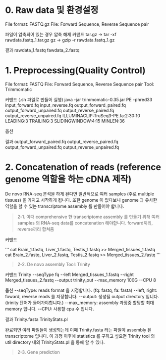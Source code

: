 # **0. Raw data 및 환경설정**

File format: FASTQ.gz
File:        Forward Sequence, Reverse Sequence pair

파일이 압축되어 있는 경우 압축 해제
커맨드
tar.gz -> tar -xf rawdata.fastq_1.tar.gz
gz -> gzip -r rawdata.fastq_1.gz

결과
rawdata_1.fastq
fawdata_2.fastq

# **1. Preprocessing(Quality Control)**

File format: FASTQ
File:        Forward Sequence, Reverse Sequence pair
Tool: Trimmomatic

커맨드 (.sh 파일로 만들어 실행)
java -jar trimmomatic-0.35.jar PE -phred33 input_forward.fq input_reverse.fq output_forward_paired.fq output_forward_unpaired.fq output_reverse_paired.fq output_reverse_unpaired.fq ILLUMINACLIP:TruSeq3-PE.fa:2:30:10 LEADING:3 TRAILING:3 SLIDINGWINDOW:4:15 MINLEN:36

옵션

결과
output_forward_paired.fq
output_reverse_paired.fq
output_forward_unpaired.fq
output_reverse_unpaired.fq

# **2. Concatenation of reads (reference genome 역할을 하는 cDNA 제작)**

De novo RNA-seq 분석을 하게 된다면 일반적으로 여러 samples (주로 multiple tissues) 을 가지고 시작하게 됩니다.
또한 genome 이 없다보니 genome 과 유사한 역할을 할 수 있는 transcriptome assembly 를 만들어야 합니다.

> 2-1. 이때 comprehensive 한 transcriptome assembly 를 만들기 위해 여러 samples 의 RNA-seq data를 concatenation 해야합니다. 
forward끼리, reverse끼리 합쳐줌

커맨드

'''
cat Brain_1.fastq, Liver_1.fastq, Testis_1.fastq >> Merged_tissues_1.fastq 
cat Brain_2.fastq, Liver_2.fastq, Testis_2.fastq >> Merged_tissues_2.fastq
'''

> 2-2. De novo assembly
Tool: Trinity

커맨드
Trinity --seqType fq --left Merged_tissues_1.fastq --right Merged_tissues_2.fastq --output trinity_out --max_memory 100G --CPU 8

옵션
--seqType:  reads format 을 지정합니다. (fq: fastq, fa: fasta)
--left, right: foward, reverse reads 를 지정합니다.
--output: 생성될 output directory 입니다. (trinity 단어가 들어가야합니다.)
--max_memory:  assembly 과정중 할당할 최대 memory  입니다.
--CPU:  사용할 cpu 수 입니다.

결과
Trinity.fasta
TrinityStats.pl

완료되면 여러 파일들이 생성되는데 이때  Trinity.fasta 라는 파일이 assembly 된 transcriptome 입니다.
이 과정 이후에 statistics 를 구하고 싶으면 Trinity tool 의 util directory 내의 TrinityStats.pl 을 통해 할 수 있다.

> 2-3. Gene prediction